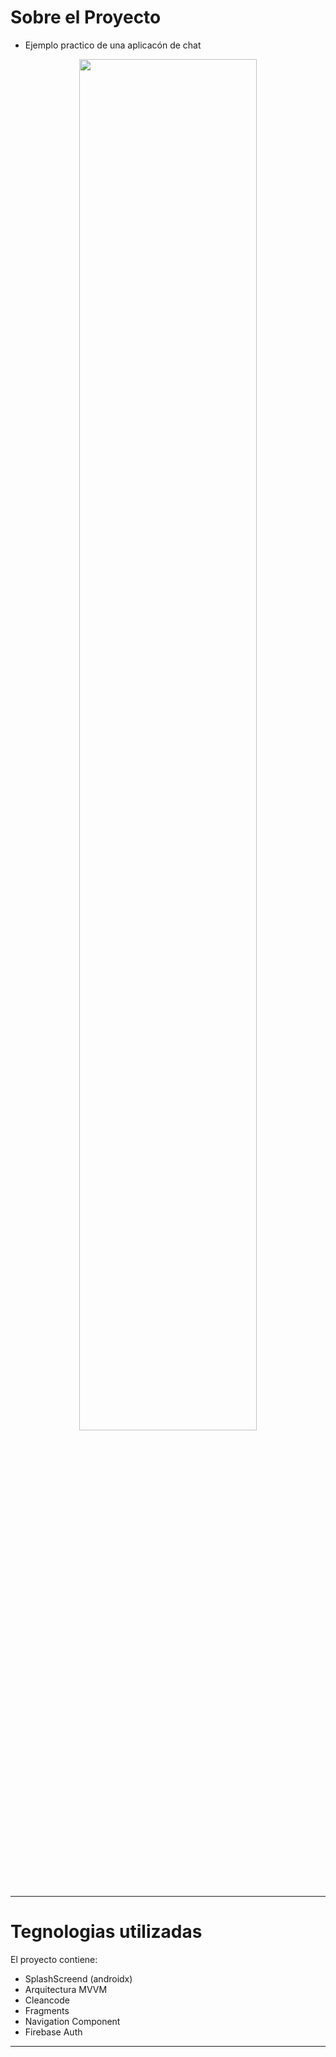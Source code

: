 # Sobre el Proyecto

- Ejemplo practico de una aplicacón de chat

<p align="center">
<a>
<img src="https://images.unsplash.com/photo-1611606063065-ee7946f0787a?q=80&w=1974&auto=format&fit=crop&ixlib=rb-4.0.3&ixid=M3wxMjA3fDB8MHxwaG90by1wYWdlfHx8fGVufDB8fHx8fA%3D%3D" style="height: 75%; width:75%;" alt=""/>
</a>
</p>

---

# Tegnologias utilizadas

El proyecto contiene:

- SplashScreend (androidx)
- Arquitectura MVVM
- Cleancode
- Fragments
- Navigation Component
- Firebase Auth

---
